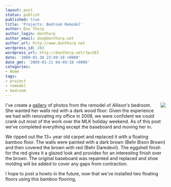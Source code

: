 ```yaml
---
layout: post
status: publish
published: true
title: 'Projects: Bedroom Remodel'
author: Don Thorp
author_login: donthorp
author_email: don@donthorp.net
author_url: http://www.donthorp.net
wordpress_id: 283
wordpress_url: http://donthorp.net/?p=283
date: '2009-01-20 23:49:10 +0000'
date_gmt: '2009-01-21 04:49:10 +0000'
categories:
- Home
tags:
- project
- remodel
- bedroom
---
```

<p><a href="http://donthorp.smugmug.com/gallery/7149761_axaYq" class="noicon" target="_blank" style="float: right; padding-left:10px; padding-bottom: 10px;"><img src="http://donthorp.smugmug.com/photos/458754492_kbWud-S.jpg" border="no"/></a> I've create a <a href="http://donthorp.smugmug.com/gallery/7149761_axaYq" target="_blank">gallery</a> of photos from the remodel of Allison's bedroom. She wanted her walls red with a dark wood floor. Given the experience we had with renovating my office in 2008, we were confident we could crank out most of the work over the MLK holiday weekend. As of this post we've completed everything except the baseboard and moving her in.</p>
<p>We ripped out the 13+ year old carpet and replaced it with a floating bamboo floor. The walls were painted with a dark brown (Behr Bison Brown) and then covered the brown with red (Behr Daredevil). The eggshell finish for the red gives it a glazed look and provides for an interesting finish over the brown. The original baseboard was repainted and replaced and shoe molding will be added to cover any gaps from contraction.</p>
<p>I hope to post a howto in the future, now that we've installed two floating floors using this bamboo flooring, </p>
